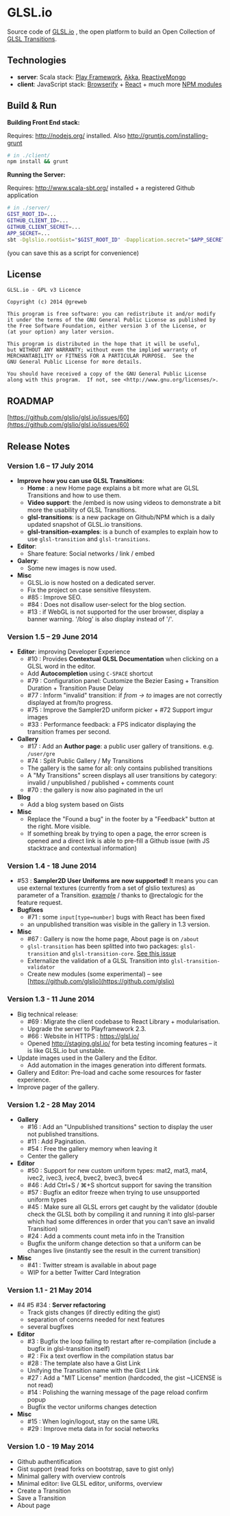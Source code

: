 # GLSL.io

Source code of [GLSL.io](http://glsl.io/) , the open platform to build an Open Collection of [GLSL Transitions](http://github.com/gre/glsl-transition).

Technologies
---

- **server**: Scala stack: [Play Framework](http://playframework.org), [Akka](http://akka.io), [ReactiveMongo](http://reactivemongo.org)
- **client**: JavaScript stack: [Browserify](http://browserify.org) + [React](http://facebook.github.io/react/) + much more [NPM modules](https://github.com/glslio/glsl.io/blob/master/client/package.json#L17)

Build & Run
---

**Building Front End stack:**

Requires: http://nodejs.org/ installed. Also http://gruntjs.com/installing-grunt

```bash
# in ./client/
npm install && grunt
```

**Running the Server:**

Requires: http://www.scala-sbt.org/ installed +  a registered Github application

```bash
# in ./server/
GIST_ROOT_ID=...
GITHUB_CLIENT_ID=...
GITHUB_CLIENT_SECRET=...
APP_SECRET=...
sbt -Dglslio.rootGist="$GIST_ROOT_ID" -Dapplication.secret="$APP_SECRET" -Dgithub.client.id=$GITHUB_CLIENT_ID -Dgithub.client.secret=$GITHUB_CLIENT_SECRET run
```
(you can save this as a script for convenience)

License
---

    GLSL.io - GPL v3 Licence

    Copyright (c) 2014 @greweb

    This program is free software: you can redistribute it and/or modify
    it under the terms of the GNU General Public License as published by
    the Free Software Foundation, either version 3 of the License, or
    (at your option) any later version.

    This program is distributed in the hope that it will be useful,
    but WITHOUT ANY WARRANTY; without even the implied warranty of
    MERCHANTABILITY or FITNESS FOR A PARTICULAR PURPOSE.  See the
    GNU General Public License for more details.

    You should have received a copy of the GNU General Public License
    along with this program.  If not, see <http://www.gnu.org/licenses/>.

ROADMAP
---

[https://github.com/glslio/glsl.io/issues/60](https://github.com/glslio/glsl.io/issues/60)

Release Notes
---

### Version 1.6 – 17 July 2014
- **Improve how you can use GLSL Transitions**: 
  - **Home** : a new Home page explains a bit more what are GLSL Transitions and how to use them.
  - **Video support**: the /embed is now using videos to demonstrate a bit more the usability of GLSL Transitions.
  - **glsl-transitions**: is a new package on Github/NPM which is a daily updated snapshot of GLSL.io transitions.
  - **glsl-transition-examples**: is a bunch of examples to explain how to use `glsl-transition` and `glsl-transitions`.
- **Editor**:
  - Share feature: Social networks / link / embed
- **Galery**:
  - Some new images is now used.
- **Misc**
  - GLSL.io is now hosted on a dedicated server.
  - Fix the project on case sensitive filesystem.
  - #85 : Improve SEO.
  - #84 : Does not disallow user-select for the blog section.
  - #13 : if WebGL is not supported for the user browser, display a banner warning. '/blog' is also display instead of '/'.

### Version 1.5 – 29 June 2014
- **Editor**: improving Developer Experience
  - #10 : Provides **Contextual GLSL Documentation** when clicking on a GLSL word in the editor.
  - Add **Autocompletion** using `C-SPACE` shortcut
  - #79 : Configuration panel: Customize the Bezier Easing + Transition Duration + Transition Pause Delay
  - #77 : Inform "invalid" transition: if *from -> to* images are not correctly displayed at from/to progress.
  - #75 : Improve the Sampler2D uniform picker + #72 Support imgur images
  - #33 : Performance feedback: a FPS indicator displaying the transition frames per second.
- **Gallery**
  - #17 : Add an **Author page**: a public user gallery of transitions. e.g. `/user/gre`
  - #74 : Split Public Gallery / My Transitions
   - The gallery is the same for all: only contains published transitions
   - A "My Transitions" screen displays all user transitions by category: invalid / unpublished / published + comments count
  - #70 : the gallery is now also paginated in the url
- **Blog**
  - Add a blog system based on Gists
- **Misc**
  - Replace the "Found a bug" in the footer by a "Feedback" button at the right. More visible.
  - If something break by trying to open a page, the error screen is opened and a direct link is able to pre-fill a Github issue (with JS stacktrace and contextual information)

### Version 1.4 - 18 June 2014
- #53 : **Sampler2D User Uniforms are now supported!** It means you can use external textures (currently from a set of glslio textures) as parameter of a Transition. [example](https://glsl.io/transition/0141a38779af3a652c22) / thanks to @rectalogic for the feature request.
- **Bugfixes**
  - #71 : some `input[type=number]` bugs with React has been fixed
  - an unpublished transition was visible in the gallery in 1.3 version.
- **Misc**
  - #67 : Gallery is now the home page, About page is on `/about`
  - `glsl-transition` has been splitted into two packages: `glsl-transition` and `glsl-transition-core`. [See this issue](https://github.com/glslio/glsl-transition/issues/12)
  - Externalize the validation of a GLSL Transition into `glsl-transition-validator`
  - Create new modules (some experimental) – see [https://github.com/glslio](https://github.com/glslio)

### Version 1.3 - 11 June 2014
- Big technical release:
  - #69 : Migrate the client codebase to React Library + modularisation.
  - Upgrade the server to Playframework 2.3.
  - #66 : Website in HTTPS : https://glsl.io/
  - Opened http://staging.glsl.io/ for beta testing incoming features – it is like GLSL.io but unstable.
- Update images used in the Gallery and the Editor.
  - Add automation in the images generation into different formats.
- Gallery and Editor: Pre-load and cache some resources for faster experience.
- Improve pager of the gallery.

### Version 1.2 - 28 May 2014

- **Gallery**
  - #16 : Add an "Unpublished transitions" section to display the user not published transitions.
  - #11 : Add Pagination.
  - #54 : Free the gallery memory when leaving it
  - Center the gallery
- **Editor**
  - #50 : Support for new custom uniform types: mat2, mat3, mat4, ivec2, ivec3, ivec4, bvec2, bvec3, bvec4
  - #46 : Add Ctrl+S / ⌘+S shortcut support for saving the transition
  - #57 : Bugfix an editor freeze when trying to use unsupported uniform types
  - #45 : Make sure all GLSL errors get caught by the validator (double check the GLSL both by compiling it and running it into glsl-parser which had some differences in order that you can't save an invalid Transition)
  - #24 : Add a comments count meta info in the Transition
  - Bugfix the uniform change detection so that a uniform can be changes live (instantly see the result in the current transition)
- **Misc**
  - #41 : Twitter stream is available in about page
  - WIP for a better Twitter Card Integration

### Version 1.1 - 21 May 2014

- #4 #5 #34 : **Server refactoring**
  - Track gists changes (if directly editing the gist)
  - separation of concerns needed for next features
  - several bugfixes
- **Editor**
  - #3 : Bugfix the loop failing to restart after re-compilation (include a bugfix in glsl-transition itself)
  - #2 : Fix a text overflow in the compilation status bar
  - #28 : The template also have a Gist Link
  - Unifying the Transition name with the Gist Link
  - #27 : Add a "MIT License" mention (hardcoded, the gist ~LICENSE is not read)
  - #14 : Polishing the warning message of the page reload confirm popup
  - Bugfix the vector uniforms changes detection
- **Misc**
  - #15 : When login/logout, stay on the same URL
  - #29 : Improve meta data in <head> for social networks

### Version 1.0 - 19 May 2014

- Github authentification
- Gist support (read forks on bootstrap, save to gist only)
- Minimal gallery with overview controls
- Minimal editor: live GLSL editor, uniforms, overview
- Create a Transition
- Save a Transition
- About page
